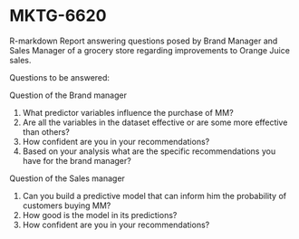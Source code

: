 # MKTG-6620
R-markdown Report answering questions posed by Brand Manager and Sales Manager of a grocery store regarding improvements to Orange Juice sales.

Questions to be answered:

Question of the Brand manager
1. What predictor variables influence the purchase of MM?
2. Are all the variables in the dataset effective or are some more effective than
others?
3. How confident are you in your recommendations?
4. Based on your analysis what are the specific recommendations you have for the
brand manager?

Question of the Sales manager
1. Can you build a predictive model that can inform him the probability of
customers buying MM?
2. How good is the model in its predictions?
3. How confident are you in your recommendations?
